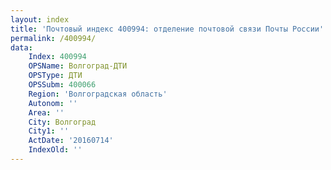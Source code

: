 ```yaml
---
layout: index
title: 'Почтовый индекс 400994: отделение почтовой связи Почты России'
permalink: /400994/
data:
    Index: 400994
    OPSName: Волгоград-ДТИ
    OPSType: ДТИ
    OPSSubm: 400066
    Region: 'Волгоградская область'
    Autonom: ''
    Area: ''
    City: Волгоград
    City1: ''
    ActDate: '20160714'
    IndexOld: ''
---
```

